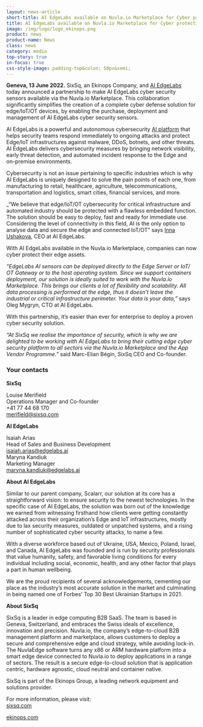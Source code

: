 ```yaml
---
layout: news-article
short-title: AI EdgeLabs available on Nuvla.io Marketplace for Cyber protection at the edge
title: AI EdgeLabs available on Nuvla.io Marketplace for Cyber protection at the edge
image: /img/logo/logo_ekinops.png
product: news
product-name: News
class: news
category: media
top-story: true
in-focus: true
css-style-image: padding-top&colon; 50px&semi;
---
```


**Geneva, 13 June 2022.** SixSq, an Ekinops Company, and [AI EdgeLabs](https://edgelabs.ai/) today announced a partnership to make AI EdgeLabs cyber security sensors available via the Nuvla.io Marketplace. This collaboration significantly simplifies the creation of a complete cyber defense solution for edge/IoT/OT devices, by enabling the purchase, deployment and management of AI EdgeLabs cyber security sensors.

AI EdgeLabs is a powerful and autonomous cybersecurity [AI platform](https://edgelabs.ai/platform/) that helps security teams respond immediately to ongoing attacks and protect Edge/IoT infrastructures against malware, DDoS, botnets, and other threats. AI EdgeLabs delivers cybersecurity measures by bringing network visibility, early threat detection, and automated incident response to the Edge and on-premise environments.

Cybersecurity is not an issue pertaining to specific industries which is why AI EdgeLabs is uniquely designed to solve the pain points of each one, from manufacturing to retail, healthcare, agriculture, telecommunications, transportation and logistics, smart cities, financial services, and more. 

_“We believe that edge/IoT/OT cybersecurity for critical infrastructure and automated industry should be protected with a flawless embedded function. The solution should be easy to deploy, fast and ready for immediate use. Considering the level of connectivity in this field, AI is the only option to analyse data and secure the edge and connected IoT/OT” says [Inna Ushakova](https://www.linkedin.com/in/innaushakova/), CEO at AI EdgeLabs.

With AI EdgeLabs available in the Nuvla.io Marketplace, companies can now cyber protect their edge assets.

_“EdgeLabs AI sensors can be deployed directly to the Edge Server or IoT/ OT Gateway or to the host operating system. Since we support containers deployment, our solution is ideally suited to work with the Nuvla.io Marketplace. This brings our clients a lot of flexibility and scalability. All data processing is performed at the edge, thus it doesn’t leave the industrial or critical infrastructure perimeter. Your data is your data,”_ says Oleg Mygryn, CTO at AI EdgeLabs.  

With this partnership, it’s easier than ever for enterprise to deploy a proven cyber security solution. 

_“At SixSq we realise the importance of security, which is why we are delighted to be working with AI EdgeLabs to bring their cutting edge cyber security platform to all sectors via the Nuvla.io Marketplace and the App Vendor Programme.”_ said Marc-Elian Bégin, SixSq CEO and Co-founder.


### Your contacts

**SixSq**

Louise Merifield
<br/>
Operations Manager and Co-founder
<br/>
+41 77 44 68 170
<br/>
<merifield@sixsq.com>

**AI EdgeLabs**

Isaiah Arias
<br/>
Head of Sales and Business Development
<br/>
<isaiah.arias@edgelabs.ai>
<br/>
Maryna Kandiuk
<br/>
Marketing Manager
<br/>
<maryna.kandiuk@edgelabs.ai>


**About AI EdgeLabs**

Similar to our parent company, Scalarr, our solution at its core has a straightforward vision: to ensure security to the newest technologies. In the specific case of AI EdgeLabs, the solution was born out of the knowledge we earned from witnessing firsthand how clients were getting constantly attacked across their organization’s Edge and IoT infrastructures, mostly due to lax security measures, outdated or unpatched systems, and a rising number of sophisticated cyber security attacks, to name a few.

With a diverse workforce based out of Ukraine, USA, Mexico, Poland, Israel, and Canada, AI EdgeLabs was founded and is run by security professionals that value humanity, safety, and favorable living conditions for every individual including social, economic, health, and any other factor that plays a part in human wellbeing.

We are the proud recipients of several acknowledgements, cementing our place as the industry’s most accurate solution in the market and culminating in being named one of Forbes’ Top 30 Best Ukrainian Startups in 2021.



**About SixSq**

SixSq is a leader in edge computing B2B SaaS. The team is based in Geneva, Switzerland, and embraces the Swiss ideals of excellence, innovation and precision. Nuvla.io, the company’s edge-to-cloud B2B management platform and marketplace, allows customers to deploy a secure and comprehensive edge and cloud strategy, while avoiding lock-in. The NuvlaEdge software turns any x86 or ARM hardware platform into a smart edge device connected to Nuvla.io to deploy applications in a range of sectors. The result is a secure edge-to-cloud solution that is application centric, hardware agnostic, cloud neutral and container native.

SixSq is part of the Ekinops Group, a leading network equipment and solutions provider.

For more information, please visit: 
<br/>
[sixsq.com](https://sixsq.com/)

[ekinops.com](https://www.ekinops.com/)






